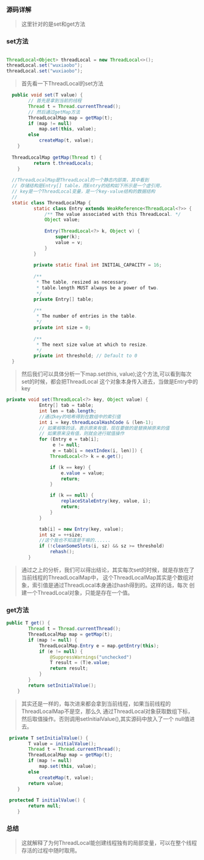 
### 源码详解

>这里针对的是set和get方法

### set方法
```java

ThreadLocal<Object> threadLocal = new ThreadLocal<>();
threadLocal.set("wuxiaobo");
threadLocal.set("wuxiaobo");
```

>首先看一下ThreadLocal的set方法

```java
  public void set(T value) {
        // 首先是拿到当前的线程
        Thread t = Thread.currentThread();
        // 然后通过getMap方法
        ThreadLocalMap map = getMap(t);
        if (map != null)
            map.set(this, value);
        else
            createMap(t, value);
    }
    
  ThreadLocalMap getMap(Thread t) {
          return t.threadLocals;
    }  
    
  //ThreadLocalMap是ThreadLocal的一个静态内部类，其中看到
  // 存储结构是Entry[] table，而Entry的结构如下所示是一个虚引用，
  // key是一个ThreadLocal变量，是一个key-value结构的数据结构
  //    
  static class ThreadLocalMap {
          static class Entry extends WeakReference<ThreadLocal<?>> {
              /** The value associated with this ThreadLocal. */
              Object value;
  
              Entry(ThreadLocal<?> k, Object v) {
                  super(k);
                  value = v;
              }
          }
          
          private static final int INITIAL_CAPACITY = 16;
  
          /**
           * The table, resized as necessary.
           * table.length MUST always be a power of two.
           */
          private Entry[] table;
  
          /**
           * The number of entries in the table.
           */
          private int size = 0;
  
          /**
           * The next size value at which to resize.
           */
          private int threshold; // Default to 0
  }
```

>然后我们可以具体分析一下map.set(this, value);这个方法,可以看到每次set的时候，都会把ThreadLocal
这个对象本身传入进去，当做是Entry中的key
```java
private void set(ThreadLocal<?> key, Object value) {
            Entry[] tab = table;
            int len = tab.length;
            //通过key的哈希得到在数组中的索引值
            int i = key.threadLocalHashCode & (len-1);
            // 如果相等的话，表示原来有值，现在要做的是替换掉原来的值
            // 如果原来没有值，则就会进行赋值操作
            for (Entry e = tab[i];
                 e != null;
                 e = tab[i = nextIndex(i, len)]) {
                ThreadLocal<?> k = e.get();

                if (k == key) {
                    e.value = value;
                    return;
                }

                if (k == null) {
                    replaceStaleEntry(key, value, i);
                    return;
                }
            }

            tab[i] = new Entry(key, value);
            int sz = ++size;
            //这个我也不知道是干嘛的......
            if (!cleanSomeSlots(i, sz) && sz >= threshold)
                rehash();
        }
```
>通过之上的分析，我们可以得出结论，其实每次set的时候，就是存放在了当前线程的ThreadLocalMap中，
这个ThreadLocalMap其实是个数组对象，索引值是通过ThreadLocal本身通过hash得到的。这样的话，每次
创建一个ThreadLocal对象，只能是存在一个值。

### get方法
```java
public T get() {
        Thread t = Thread.currentThread();
        ThreadLocalMap map = getMap(t);
        if (map != null) {
            ThreadLocalMap.Entry e = map.getEntry(this);
            if (e != null) {
                @SuppressWarnings("unchecked")
                T result = (T)e.value;
                return result;
            }
        }
        return setInitialValue();
    }
```
>其实还是一样的，每次进来都会拿到当前线程，如果当前线程的ThreadLocalMap不是空，那么久
通过ThreadLocal对象获取数组下标，然后取值操作。否则调用setInitialValue(),其实源码中放入了一个
null值进去。
```java
 private T setInitialValue() {
        T value = initialValue();
        Thread t = Thread.currentThread();
        ThreadLocalMap map = getMap(t);
        if (map != null)
            map.set(this, value);
        else
            createMap(t, value);
        return value;
    }
    
 protected T initialValue() {
        return null;
    }
```


### 总结
>这就解释了为何ThreadLocal能创建线程独有的局部变量，可以在整个线程存活的过程中随时取用。
